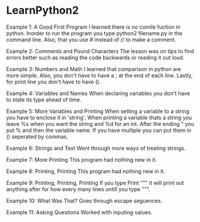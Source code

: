 # LearnPython2 

Example 1: A Good First Program
I learned there is no comile fuction in python. Inorder to run the program
you type python2 filename.py in the command line. Also, that you use # 
instead of // to make a comment. 

Example 2: Comments and Pound Characters
The lesson was on tips to find errors better such as reading the code 
backwards or reading it out loud. 

Example 3: Numbers and Math
I learned that comparison in python are more simple. Also, you don't have 
to have a ; at the end of each line. Lastly, for print line you don't have 
to have (). 

Example 4: Variables and Names
When declaring variables you don't have to state its type ahead of time. 

Example 5: More Variables and Printing
When setting a variable to a string you have to enclose it in 'string'. 
When printing a variable thats a string you leave %s when you want the 
string and %d for an int. After the ending " you put % and then the 
variable name. If you have multiple you can put them in () seperated by 
commas. 

Example 6: Strings and Text
Went through more ways of treating strings.

Example 7: More Printing
This program had nothing new in it. 

Example 8: Printing, Printing
This program had nothing new in it. 

Example 9: Printing, Printing, Printing
If you type Print """ it will print out anything after for how every many lines untill you type """.

Example 10: What Was That?
Goes through escape seguences.

Example 11: Asking Questions
Worked with inputing values.

